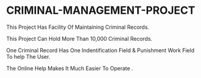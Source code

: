 # CRIMINAL-MANAGEMENT-PROJECT

This Project Has Facility Of Maintaining Criminal Records.

This Project Can Hold More Than 10,000 Criminal Records.

One Criminal Record Has One Indentification Field & Punishment Work Field To help The User.

The Online Help Makes It Much Easier To Operate .

